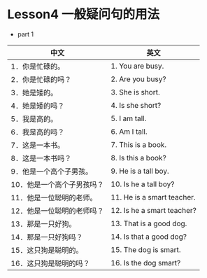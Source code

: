 # Lesson4 一般疑问句的用法

- part 1

| 中文                       | 英文                    |
| -------------------------- | -------------------------- |
| 1．你是忙碌的。            | 1. You are busy.           |
| 2．你是忙碌的吗？          | 2. Are you busy?           |
| 3．她是矮的。              | 3. She is short.           |
| 4．她是矮的吗？            | 4. Is she short?           |
| 5．我是高的。              | 5. I am tall.              |
| 6．我是高的吗？            | 6. Am I tall.              |
| 7．这是一本书。            | 7. This is a book.         |
| 8．这是一本书吗？          | 8. Is this a book?         |
| 9．他是一个高个子男孩。    | 9. He is a tall boy.       |
| 10．他是一个高个子男孩吗？ | 10. Is he a tall boy?      |
| 11．他是一位聪明的老师。   | 11. He is a smart teacher. |
| 12．他是一位聪明的老师吗？ | 12. Is he a smart teacher? |
| 13．那是一只好狗。         | 13. That is a good dog.    |
| 14．那是一只好狗吗？       | 14. Is that a good dog?    |
| 15．这只狗是聪明的。       | 15. The dog is smart.      |
| 16．这只狗是聪明的吗？     | 16. Is the dog smart?      |
